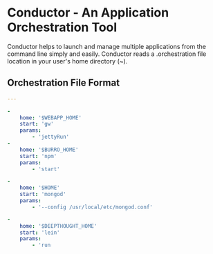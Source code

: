 # Conductor - An Application Orchestration Tool

Conductor helps to launch and manage multiple applications from the command line simply and easily. Conductor reads a .orchestration file location in your user's home directory (~).


## Orchestration File Format


```yaml
---

-
	home: '$WEBAPP_HOME'
	start: 'gw'
	params:
		- 'jettyRun'
-
	home: '$BURRO_HOME'
	start: 'npm'
	params:
		- 'start'

-
	home: '$HOME'
	start: 'mongod'
	params:
		- '--config /usr/local/etc/mongod.conf'

-
	home: '$DEEPTHOUGHT_HOME'
	start: 'lein'
	params:
		- 'run
```